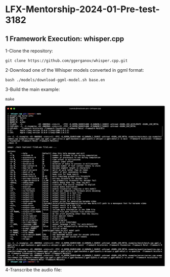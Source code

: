 # LFX-Mentorship-2024-01-Pre-test-3182

## 1 Framework Execution: whisper.cpp
1-Clone the repository:
```
git clone https://github.com/ggerganov/whisper.cpp.git
```
2-Download one of the Whisper models converted in ggml format:
```
bash ./models/download-ggml-model.sh base.en
```
3-Build the main example:
```
make
```
![alt text](https://github.com/XuanDu222/LFX-Mentorship-2024-01-Pre-test-3182/blob/main/make.png?raw=true)
4-Transcribe the audio file:
```

```

